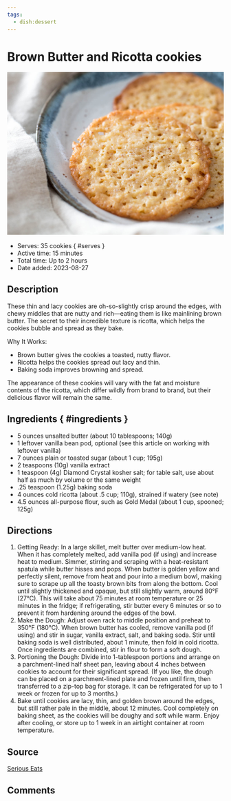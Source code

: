 ```yaml
---
tags:
  - dish:dessert
---
```

# Brown Butter and Ricotta cookies

![Recipe picture](../images/brown_butter_and-0.png)

- Serves: 35 cookies
{ #serves }
- Active time: 15 minutes
- Total time: Up to 2 hours
- Date added: 2023-08-27

## Description

These thin and lacy cookies are oh-so-slightly crisp around the edges, with chewy middles that are nutty and rich—eating them is like mainlining brown butter. The secret to their incredible texture is ricotta, which helps the cookies bubble and spread as they bake.

Why It Works:

- Brown butter gives the cookies a toasted, nutty flavor.
- Ricotta helps the cookies spread out lacy and thin.
- Baking soda improves browning and spread.

The appearance of these cookies will vary with the fat and moisture contents of the ricotta, which differ wildly from brand to brand, but their delicious flavor will remain the same.

## Ingredients { #ingredients }

- 5 ounces unsalted butter (about 10 tablespoons; 140g)
- 1 leftover vanilla bean pod, optional (see this article on working with leftover vanilla)
- 7 ounces plain or toasted sugar (about 1 cup; 195g)
- 2 teaspoons (10g) vanilla extract
- 1 teaspoon (4g) Diamond Crystal kosher salt; for table salt, use about half as much by volume or the same weight
- .25 teaspoon (1.25g) baking soda
- 4 ounces cold ricotta (about .5 cup; 110g), strained if watery (see note)
- 4.5 ounces all-purpose flour, such as Gold Medal (about 1 cup, spooned; 125g)

## Directions

1. Getting Ready: In a large skillet, melt butter over medium-low heat. When it has completely melted, add vanilla pod (if using) and increase heat to medium. Simmer, stirring and scraping with a heat-resistant spatula while butter hisses and pops. When butter is golden yellow and perfectly silent, remove from heat and pour into a medium bowl, making sure to scrape up all the toasty brown bits from along the bottom. Cool until slightly thickened and opaque, but still slightly warm, around 80°F (27°C). This will take about 75 minutes at room temperature or 25 minutes in the fridge; if refrigerating, stir butter every 6 minutes or so to prevent it from hardening around the edges of the bowl.
2. Make the Dough: Adjust oven rack to middle position and preheat to 350°F (180°C). When brown butter has cooled, remove vanilla pod (if using) and stir in sugar, vanilla extract, salt, and baking soda. Stir until baking soda is well distributed, about 1 minute, then fold in cold ricotta. Once ingredients are combined, stir in flour to form a soft dough.
3. Portioning the Dough: Divide into 1-tablespoon portions and arrange on a parchment-lined half sheet pan, leaving about 4 inches between cookies to account for their significant spread. (If you like, the dough can be placed on a parchment-lined plate and frozen until firm, then transferred to a zip-top bag for storage. It can be refrigerated for up to 1 week or frozen for up to 3 months.)
4. Bake until cookies are lacy, thin, and golden brown around the edges, but still rather pale in the middle, about 12 minutes. Cool completely on baking sheet, as the cookies will be doughy and soft while warm. Enjoy after cooling, or store up to 1 week in an airtight container at room temperature.

## Source

[Serious Eats](https://www.seriouseats.com/recipes/2018/02/lacy-brown-butter-and-ricotta-cookies.html)

## Comments
